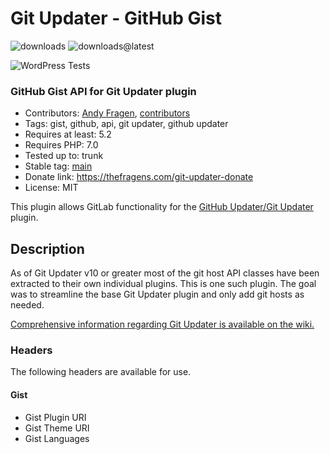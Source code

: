 # Git Updater - GitHub Gist

![downloads](https://img.shields.io/github/downloads/afragen/git-updater-gist/total) ![downloads@latest](https://img.shields.io/github/downloads/afragen/git-updater-gist/latest/total)

![WordPress Tests](https://github.com/afragen/git-updater-gist/workflows/WordPress%20Tests/badge.svg)

### GitHub Gist API for Git Updater plugin

* Contributors: [Andy Fragen](https://github.com/afragen), [contributors](https://github.com/afragen/git-updater-gist/graphs/contributors)
* Tags: gist, github, api, git updater, github updater
* Requires at least: 5.2
* Requires PHP: 7.0
* Tested up to: trunk
* Stable tag: [main](https://github.com/afragen/git-updater-gist/releases/latest)
* Donate link: <https://thefragens.com/git-updater-donate>
* License: MIT

This plugin allows GitLab functionality for the [GitHub Updater/Git Updater](https://github.com/afragen/git-updater) plugin.

## Description

As of Git Updater v10 or greater most of the git host API classes have been extracted to their own individual plugins. This is one such plugin. The goal was to streamline the base Git Updater plugin and only add git hosts as needed.

[Comprehensive information regarding Git Updater is available on the wiki.](https://github.com/afragen/git-updater/wiki)

### Headers

The following headers are available for use.

#### Gist
* Gist Plugin URI
* Gist Theme URI
* Gist Languages
